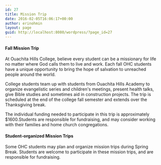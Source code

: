 ```yaml
---
id: 27
title: Mission Trip
date: 2016-02-05T16:06:17+00:00
author: erinohmin
layout: page
guid: http://localhost:8080/wordpress/?page_id=27
---
```

#### Fall Mission Trip

At Ouachita Hills College, believe every student can be a missionary for life no matter where
God calls them to live and work. Each fall OHC students have a unique opportunity to bring the
hope of salvation to unreached people around the world.

College students team up with students from Ouachita Hills Academy to organize evangelistic 
series and children's meetings, present health talks, give Bible studies and sometimes aid 
in construction projects. The trip is scheduled at the end of the college fall semester and extends over the
Thanksgiving break.

The individual funding needed to participate in this trip is approximately $1600.Students 
are responsible for fundraising, and may consider working with their families and home 
church congregations.

#### Student-organized Mission Trips

Some OHC students may plan and organize mission trips during Spring Break. Students are 
welcome to participate in these mission trips, and are responsible for fundraising.

